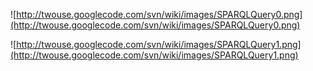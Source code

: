 ![http://twouse.googlecode.com/svn/wiki/images/SPARQLQuery0.png](http://twouse.googlecode.com/svn/wiki/images/SPARQLQuery0.png)

![http://twouse.googlecode.com/svn/wiki/images/SPARQLQuery1.png](http://twouse.googlecode.com/svn/wiki/images/SPARQLQuery1.png)